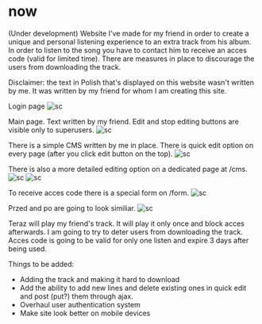 # now
(Under development) Website I've made for my friend in order to create a unique and personal listening experience to an extra track from his album. In order to listen to the song you have to contact him to receive an acces code (valid for limited time). There are measures in place to discourage the users from downloading the track.

Disclaimer: the text in Polish that's displayed on this website wasn't written by me. It was written by my friend for whom I am creating this site.

Login page
![sc](https://i.imgur.com/Z8udVrO.png)

Main page. Text written by my friend. Edit and stop editing buttons are visible only to superusers.
![sc](https://i.imgur.com/T6hlp3d.png)

There is a simple CMS written by me in place. There is quick edit option on every page (after you click edit button on the top).
![sc](https://i.imgur.com/jhflHeR.png)

There is also a more detailed editing option on a dedicated page at /cms.
![sc](https://i.imgur.com/QeLiIni.png)
![sc](https://i.imgur.com/tX23qr5.png)

To receive acces code there is a special form on /form.
![sc](https://i.imgur.com/pRadSUe.png)

Przed and po are going to look similiar.
![sc](https://i.imgur.com/dRK5tft.png)

Teraz will play my friend's track. It will play it only once and block acces afterwards. I am going to try to deter users from downloading the track.
Acces code is going to be valid for only one listen and expire 3 days after being used.

Things to be added:
 - Adding the track and making it hard to download
 - Add the ability to add new lines and delete existing ones in quick edit and post (put?) them through ajax.
 - Overhaul user authentication system
 - Make site look better on mobile devices
